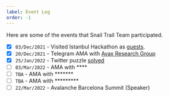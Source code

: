 ```yaml
---
label: Event Log
order: -1
---
```


Here are some of the events that Snail Trail Team participated.

- [x] `03/Dec/2021` - Visited Istanbul Hackathon as [guests](https://twitter.com/SnailTrailGame/status/1466507545791668226).
- [x] `20/Dec/2021` - Telegram AMA with [Avax Research Group](https://twitter.com/avaxresearch/status/1473231611852308480)
- [x] `25/Jan/2022` - Twitter puzzle [solved](https://twitter.com/SnailTrailGame/status/1485765567197941761)
- [ ] `03/Mar/2022` - AMA with ****
- [ ] `TBA` - AMA with *******
- [ ] `TBA` - AMA with *********
- [ ] `22/Mar/2022` - Avalanche Barcelona Summit (Speaker)
